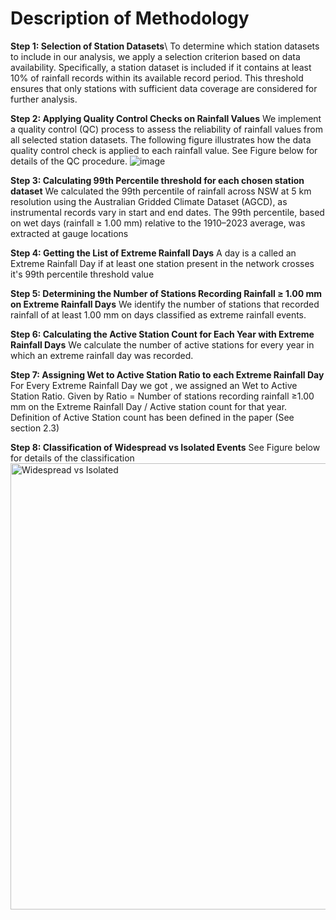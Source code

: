 # Description of Methodology
**Step 1: Selection of Station Datasets**\\
To determine which station datasets to include in our analysis, we apply a selection criterion based on data availability. Specifically, a station dataset is included if it contains at least 10% of rainfall records within its available record period. This threshold ensures that only stations with sufficient data coverage are considered for further analysis.

**Step 2: Applying Quality Control Checks on Rainfall Values**
We implement a quality control (QC) process to assess the reliability of rainfall values from all selected station datasets. The following figure illustrates how the data quality control check is applied to each rainfall value. See Figure below for details of the QC procedure.
![image](https://github.com/user-attachments/assets/c9c05bf6-4272-4b5d-ab4c-c9e9204600b1)

**Step 3: Calculating 99th Percentile threshold for each chosen station dataset**
We calculated the 99th percentile of rainfall across NSW at 5 km resolution using the Australian Gridded Climate Dataset (AGCD), as instrumental records vary in start and end dates. The 99th percentile, based on wet days (rainfall ≥ 1.00 mm) relative to the 1910–2023 average, was extracted at gauge locations

**Step 4: Getting the List of Extreme Rainfall Days**
A day is a called an Extreme Rainfall Day if at least one station present in the network crosses it's 99th percentile threshold value

**Step 5: Determining the Number of Stations Recording Rainfall ≥ 1.00 mm on Extreme Rainfall Days**
We identify the number of stations that recorded rainfall of at least 1.00 mm on days classified as extreme rainfall events.

**Step 6: Calculating the Active Station Count for Each Year with Extreme Rainfall Days**
We calculate the number of active stations for every year in which an extreme rainfall day was recorded.

**Step 7: Assigning Wet to Active Station Ratio to each Extreme Rainfall Day**
For Every Extreme Rainfall Day we got , we assigned an Wet to Active Station Ratio. Given by Ratio = Number of stations recording rainfall ≥1.00 mm on the Extreme Rainfall Day / Active station count for that year. Definition of Active Station count has been defined in the paper (See section 2.3)

**Step 8: Classification of Widespread vs Isolated Events**
See Figure below for details of the classification
<img width="714" alt="Widespread vs Isolated" src="https://github.com/user-attachments/assets/8ac817de-aef2-4615-8c74-b8daca23afe5" />
